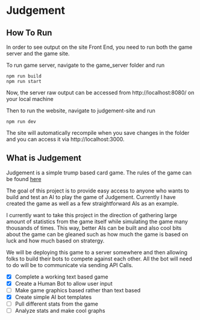 # Judgement

## How To Run

In order to see output on the site Front End, you need to run both the game server and the game site.

To run game server, navigate to the game_server folder and run
```
npm run build
npm run start
```

Now, the server raw output can be accessed from http://localhost:8080/ on your local machine

Then to run the website, navigate to judgement-site and run

```
npm run dev
```
The site will automatically recompile when you save changes in the folder and you can access it via http://localhost:3000. 

## What is Judgement

Judgement is a simple trump based card game. The rules of the game can be found [here](http://card-games.wonderhowto.com/how-to/play-card-game-judgment-0122237/) 

The goal of this project is to provide easy access to anyone who wants to build 
and test an AI to play the game of Judgement. Currently I have created the game
as well as a few straightforward AIs as an example.

I currently want to take this project in the direction of gathering large amount
of statistics from the game itself while simulating the game many thousands of times.
This way, better AIs can be built and also cool bits about the game can be gleaned
such as how much the game is based on luck and how much based on stratergy.

We will be deploying this game to a server somewhere and then allowing folks to build their
bots to compete against each other. All the bot will need to do will be to communicate via 
sending API Calls.

- [X] Complete a working text based game 
- [X] Create a Human Bot to allow user input
- [ ] Make game graphics based rather than text based
- [X] Create simple AI bot templates
- [ ] Pull different stats from the game
- [ ] Analyze stats and make cool graphs
